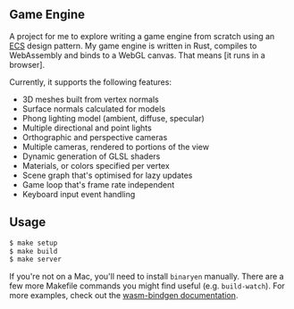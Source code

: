 ## Game Engine

A project for me to explore writing a game engine from scratch using an
[ECS](https://en.wikipedia.org/wiki/Entity_component_system) design pattern. My
game engine is written in Rust, compiles to WebAssembly and binds to a WebGL
canvas. That means [it runs in a browser].

Currently, it supports the following features:

- 3D meshes built from vertex normals
- Surface normals calculated for models
- Phong lighting model (ambient, diffuse, specular)
- Multiple directional and point lights
- Orthographic and perspective cameras
- Multiple cameras, rendered to portions of the view
- Dynamic generation of GLSL shaders
- Materials, or colors specified per vertex
- Scene graph that's optimised for lazy updates
- Game loop that's frame rate independent
- Keyboard input event handling

## Usage

```sh
$ make setup
$ make build
$ make server
```

If you're not on a Mac, you'll need to install `binaryen` manually. There are
a few more Makefile commands you might find useful (e.g. `build-watch`). For
more examples, check out the
[wasm-bindgen documentation](https://rustwasm.github.io/docs/wasm-bindgen/).
